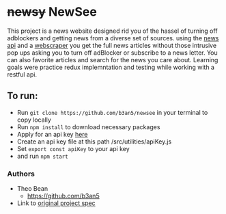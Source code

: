 # ~~newsy~~ NewSee

This project is a news website designed rid you of the hassel of turning off adblockers and getting news from a diverse set of sources. using the [news api](https://newsapi.org/) and a [webscraper](https://www.diffbot.com/) you get the full news articles without those intrusive pop ups asking you to turn off adBlocker or subscribe to a news letter. You can also favorite articles and search for the news you care about. Learning goals were practice redux implemntation and testing while working with a restful api.

## To run:

* Run `git clone https://github.com/b3an5/newsee` in your terminal to copy locally
* Run `npm install` to download necessary packages 
* Apply for an api key [here](https://newsapi.org/register) 
* Create an api key file at this path /src/utilities/apiKey.js
* Set `export const apiKey` to your api key 
* and run `npm start`

### Authors

- Theo Bean
  - https://github.com/b3an5
- Link to [original project spec](http://frontend.turing.io/projects/binary-challenge.html)
